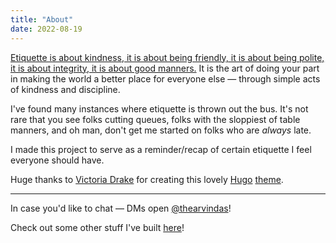 ```yaml
---
title: "About"
date: 2022-08-19
---
```


[Etiquette is about kindness, it is about being friendly, it is about being polite, it is about integrity, it is about good manners.](https://www.polishedmanners.co.uk/why-do-we-need-etiquette/) It is the art of doing your part in making the world a better place for everyone else — through simple acts of kindness and discipline.

I've found many instances where etiquette is thrown out the bus. It's not rare that you see folks cutting queues, folks with the sloppiest of table manners, and oh man, don't get me started on folks who are _always_ late.

I made this project to serve as a reminder/recap of certain etiquette I feel everyone should have.

Huge thanks to [Victoria Drake](https://victoria.dev) for creating this lovely [Hugo](https://gohugo.io) [theme](https://github.com/victoriadrake/hugo-theme-sam).

---

In case you'd like to chat — DMs open [@thearvindas](https://twitter.com/thearvindas)!

Check out some other stuff I've built [here](https://thearvindas.xyz/proof-of-work#projects)!
